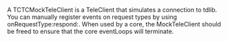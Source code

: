 A TCTCMockTeleClient is a TeleClient that simulates a connection to tdlib. You can manually register events on request types by using onRequestType:respond:.
When used by a core, the MockTeleClient should be freed to ensure that the core eventLoops will terminate.